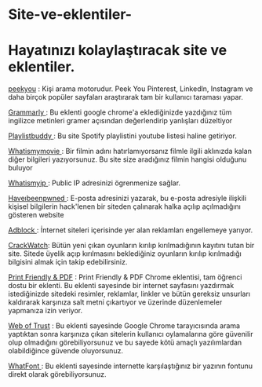 # Site-ve-eklentiler-


# Hayatınızı  kolaylaştıracak site ve eklentiler.

  <a href ="https://www.peekyou.com/"> peekyou</a>  :  Kişi arama motorudur. Peek You  Pinterest, Linkedln, Instagram ve daha birçok popüler sayfaları araştırarak tam bir kullanıcı taraması yapar.

 <a href = "https://www.grammarly.com/"> Grammarly  </a> : Bu eklenti  google chrome'a eklediğinizde yazdığınız tüm ingilizce metinleri gramer açısından değerlendirip yanlışları düzeltiyor 
  
<a href ="https://playlistbuddy.com/"> Playlistbuddy  </a> : Bu site Spotify playlistini youtube listesi haline getiriyor.
  
 
 <a href ="https://www.whatismymovie.com/"> Whatismymovie  </a> : Bir filmin adını hatırlamıyorsanız  filmle ilgili aklınızda kalan diğer bilgileri yazıyorsunuz. Bu site size  aradığınız filmin hangisi olduğunu buluyor

 
<a href ="https://www.whatismyip.com/">  Whatismyip  </a> : Public IP adresinizi  ögrenmenize sağlar.
  
 <a href = "https://haveibeenpwned.com/">  Haveıbeenpwned  </a> : E-posta adresinizi yazarak, bu e-posta adresiyle ilişkili kişisel bilgilerin hack'lenen bir siteden çalınarak halka açılıp açılmadığını gösteren website
 
  

 <a href ="https://chrome.google.com/webstore/detail/adblock-%E2%80%94-best-ad-blocker/gighmmpiobklfepjocnamgkkbiglidom?hl=tr">  Adblock </a>  : İnternet siteleri içerisinde yer alan reklamları engellemeye yarıyor.
 
 
  <a href ="https://chrome.google.com/webstore/detail/crackwatch/dechlkibpibjlaidpeniljjejncdhfpj">CrackWatch</a>: Bütün yeni çıkan oyunların kırılıp kırılmadığının kayıtını  tutan bir site. Sitede üyelik açıp kırılmasını beklediğiniz oyunların kırılıp kırılmadığı bilgisini almak için takip edebilirsiniz.
  
 <a href ="https://chrome.google.com/webstore/detail/print-friendly-pdf/ohlencieiipommannpdfcmfdpjjmeolj "> Print Friendly & PDF</a> : Print Friendly & PDF Chrome eklentisi, tam öğrenci dostu bir eklenti. Bu eklenti sayesinde bir internet sayfasını yazdırmak istediğinizde sitedeki resimler, reklamlar, linkler ve bütün gereksiz unsurları kaldırarak karşınıza salt metni çıkartıyor ve üzerinde düzenlemeler yapmanıza izin veriyor.
 

 <a href="https://chrome.google.com/webstore/detail/wot-web-of-trust-website/bhmmomiinigofkjcapegjjndpbikblnp"> Web of Trust</a> : Bu eklenti sayesinde Google Chrome tarayıcısında arama yaptıktan sonra karşınıza çıkan sitelerin kullanıcı oylamalarına göre güvenilir olup olmadığını görebiliyorsunuz ve bu sayede kötü amaçlı yazılımlardan olabildiğince güvende oluyorsunuz.
 
 <a href =" https://chrome.google.com/webstore/detail/whatfont/jabopobgcpjmedljpbcaablpmlmfcogm">  WhatFont </a> : Bu eklenti sayesinde internette karşılaştığınız bir yazının fontunu direkt olarak görebiliyorsunuz.
   
